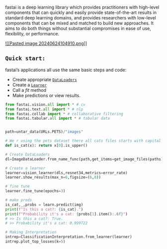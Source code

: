 fastai is a deep learning library which provides practitioners with high-level components that can quickly and easily provide state-of-the-art results in standard deep learning domains, and provides researchers with low-level components that can be mixed and matched to build new approaches. It aims to do both things without substantial compromises in ease of use, flexibility, or performance.

[![[Pasted image 20240624104910.png]]]([]())


## `Quick start:`
fastai’s applications all use the same basic steps and code:

- Create appropriate [`DataLoaders`](https://docs.fast.ai/data.core.html#dataloaders)
- Create a [`Learner`](https://docs.fast.ai/learner.html#learner)
- Call a _fit_ method
- Make predictions or view results.

```python
from fastai.vision.all import * # cv
from fastai.text.all import * # nlp
from fastai.collab import * # collaborative filtering
from fastai.tabular.all import * # tabular data


path=untar_data(URLs.PETS)/"images"

# We r using the pets dataset there all cats files starts with capital letter
def is_cat(x): return x[0].is_upper()

# Create DataLoaders
dl=ImageDataLoader.from_name_func(path,get_items=get_image_files(paths),valid_pct=0.2,seed=42,label_func=is_cat,item_tmfs=Resize(224))

# Create a learner
learner=vision_learner(dls,resnet34,metrics=error_rate)
learner.show_results(max_n=6,figsize=(6,8))

# fine tune
learner.fine_tune(epochs=3) 

# make preds
is_cat,_,probs = learn.predict(img)
print(f"Is this a cat?: {is_cat}.")
print(f"Probability it's a cat: {probs[1].item():.6f}")
# >> Is this a cat?: True.
# >> Probability it's a cat: 0.999722

# Making Interpretation
intrep=ClassificationInterpretation.from_learner(learner)
intrep.plot_top_losses(k=5)
```